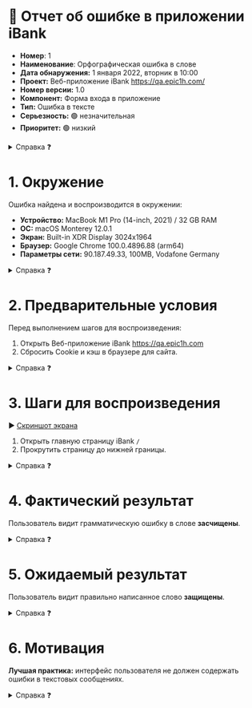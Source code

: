 # 🐞 Отчет об ошибке в приложении iBank

* **Номер**: 1
* **Наименование**: Орфографическая ошибка в слове
* **Дата обнаружения:** 1 января 2022, вторник в 10:00
* **Проект:** Веб-приложение iBank https://qa.epic1h.com/
* **Номер версии:** 1.0
* **Компонент:** Форма входа в приложение
* **Тип:** Ошибка в тексте
* **Серьезность:** 🟢 незначительная
* **Приоритет:** 🟢 низкий

<details>
   <summary>Справка ❓</summary>

* **Номер** — уникальный порядковый номер ошибки
* **Наименование** — что за ошибка? где ошибка?
* **Дата обнаружения** — точное дата и время когда первый раз ошибка найдена
* **Проект** — полное название проекта
* **Номер версии** — на какой версии проблема найдена
* **Компонент** — страница, форма, раздел, область интерфейса или функция
* **Серьезность:**
  * 🔴 Блокирующая — работа всех функций приложения не возможна
  * 🟠 Критическая — в приложении не работает **ключевая** функция
  * 🟡 Значительная — в приложении не работает одна из функций
  * 🟢 Незначительная — функция работает с недостатками
* **Приоритет:**
  * 🔴 Высокий — ошибка должна быть срочно исправлена
  * 🟡 Средний — ошибку обязательно нужно исправить
  * 🟢 Низкий — срочное решение не требуется
* **Тип:**
  * Ошибка в тексте
  * Визуальная ошибка
  * Ошибка удобства использования
  * Ошибка в работе функции
  * Ошибка безопасности
  * Ошибка совместимости

</details>

# 1. Окружение

Ошибка найдена и воспроизводится в окружении:

* **Устройство:** MacBook M1 Pro (14-inch, 2021) / 32 GB RAM
* **ОС:** macOS Monterey 12.0.1
* **Экран:** Built-in XDR Display 3024x1964
* **Браузер:** Google Chrome 100.0.4896.88 (arm64)
* **Параметры сети:** 90.187.49.33, 100MB, Vodafone Germany

<details>
   <summary>Справка ❓</summary>

* **Устройство** — посмотрите этикетки на вашем системном блоке или ноутбуке
* **ОС** — посмотрите видео https://www.youtube.com/watch?v=VyvSqajg9C4
* **Экран** — посмотрите короткое видео https://www.youtube.com/watch?v=ak53URhvGzI
* **Браузер** — посмотрите короткое видео https://www.youtube.com/watch?v=2l5Ij77DvQk
* **Параметры сети** — зайдите на сайт https://whatismyipaddress.com/
</details>

# 2. Предварительные условия

Перед выполнением шагов для воспроизведения:
1. Открыть Веб-приложение iBank https://qa.epic1h.com
2. Сбросить Cookie и кэш в браузере для сайта.

<details>
   <summary>Справка ❓</summary>

Как нужно подготовить устройство в описанном окружении, что бы воспроизвести ошибку?

</details>

# 3. Шаги для воспроизведения

▶️ [Скриншот экрана](https://tinyurl.com/yxkduuxy)

1. Открыть главную страницу iBank `/`
2. Прокрутить страницу до нижней границы.

<details>
   <summary>Справка ❓</summary>

Какую последовательность шагов нужно выполнить для обнаружения ошибки?

</details>

# 4. Фактический результат

Пользователь видит грамматическую ошибку в слове **засчищены**.

<details>
   <summary>Справка ❓</summary>

Что фактически пользователь видит на экране? Что происходит с устройством? Что происходит с пользователем?

</details>

# 5. Ожидаемый результат

Пользователь видит правильно написанное слово **защищены**.

<details>
   <summary>Справка ❓</summary>

Что хотел бы пользователь увидеть на экране?

</details>

# 6. Мотивация

**Лучшая практика:** интерфейс пользователя не должен содержать ошибки в текстовых сообщениях.

<details>
   <summary>Справка ❓</summary>

Почему пользователь должен получить ожидаемый результат.

* Интерфейс пользователя не должен создавать визуального дискомфорта.
* Интерфейс не должен компрометировать пользователя.

</details>

